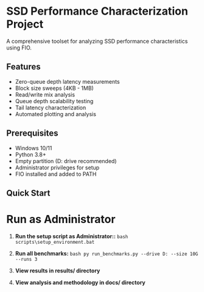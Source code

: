 # SSD Performance Characterization Project

A comprehensive toolset for analyzing SSD performance characteristics using FIO.


## Features

- Zero-queue depth latency measurements
- Block size sweeps (4KB - 1MB)
- Read/write mix analysis
- Queue depth scalability testing
- Tail latency characterization
- Automated plotting and analysis

## Prerequisites
- Windows 10/11
- Python 3.8+
- Empty partition (D: drive recommended)
- Administrator privileges for setup
- FIO installed and added to PATH

## Quick Start
# Run as Administrator
1. **Run the setup script as Administrator::**
   ```bash     scripts\setup_environment.bat    ```
    
2. **Run all benchmarks:**
```bash py run_benchmarks.py --drive D: --size 10G --runs 3```

3. **View results in results/ directory**

4. **View analysis and methodology in docs/ directory**


